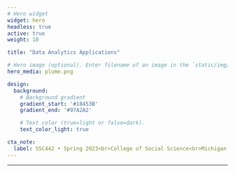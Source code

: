 ```yaml
---
# Hero widget
widget: hero
headless: true
active: true
weight: 10

title: "Data Analytics Applications"

# Hero image (optional). Enter filename of an image in the `static/img/` folder.
hero_media: plume.png

design:
  background:
    # Background gradient
    gradient_start: '#18453B'
    gradient_end: '#97A2A2'

    # Text color (true=light or false=dark).
    text_color_light: true

cta_note:
  label: SSC442 • Spring 2023<br>College of Social Science<br>Michigan State University
---
```


****
